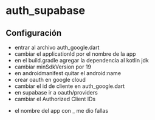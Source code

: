 # auth_supabase

## Configuración

- entrar al archivo auth_google.dart
- cambiar el applicationId por el nombre de la app
- en el build.gradle agregar la dependencia al kotlin jdk
- cambiar minSdkVersion por 19
- en androidmanifest quitar el android:name
- crear oauth en google cloud
- cambiar el id de cliente en auth_google.dart
- en supabase ir a oauth/providers
- cambiar el Authorized Client IDs 
* el nombre del app con _ me dio fallas
